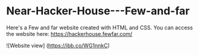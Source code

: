 # Near-Hacker-House---Few-and-far
Here's a Few and far website created with HTML and CSS.
You can access the website here: https://hackerhouse.fewfar.com/

![Website view]
(https://ibb.co/WG1nnkC)
